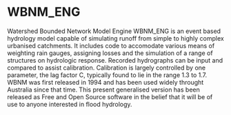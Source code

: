 # WBNM_ENG
Watershed Bounded Network Model Engine
WBNM_ENG is an event based hydrology model capable of simulating runoff from simple to highly complex urbanised catchments.
It includes code to accomodate various means of weighting rain gauges, assigning losses and the simulation of a range of structures on  hydrologic response. Recorded hydrographs can be input and compared to assist calibration. Calibration is largely controlled by one parameter, the lag factor C, typically found to lie in the range 1.3 to 1.7. WBNM was first released in 1994 and has been used widely throught Australia since that time. This present generalised version has been released as Free and Open Source software in the belief that it will be of use to anyone interested in flood hydrology.
